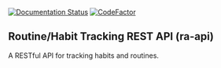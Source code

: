 [![Documentation Status](https://readthedocs.org/projects/ra-api/badge/?version=latest)](https://ra-api.readthedocs.io/en/latest/?badge=latest)
[![CodeFactor](https://www.codefactor.io/repository/github/mpsparrow/ra-api/badge)](https://www.codefactor.io/repository/github/mpsparrow/ra-api)

## Routine/Habit Tracking REST API (ra-api)

A RESTful API for tracking habits and routines.